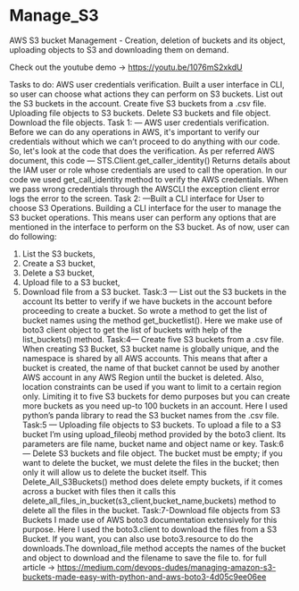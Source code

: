 # Manage_S3
AWS S3 bucket Management - Creation, deletion of buckets and its object, uploading objects to S3 and downloading them on demand.

Check out the youtube demo -> https://youtu.be/1076mS2xkdU


Tasks to do:
AWS user credentials verification.
Built a user interface in CLI, so user can choose what actions they can perform on S3 buckets.
List out the S3 buckets in the account.
Create five S3 buckets from a .csv file.
Uploading file objects to S3 buckets.
Delete S3 buckets and file object.
Download the file objects.
Task 1: — AWS user credentials verification.
Before we can do any operations in AWS, it's important to verify our credentials without which we can’t proceed to do anything with our code. So, let's look at the code that does the verification. 
As per referred AWS document, this code — STS.Client.get_caller_identity()
Returns details about the IAM user or role whose credentials are used to call the operation. In our code we used get_call_identity method to verify the AWS credentials. When we pass wrong credentials through the AWSCLI the exception client error logs the error to the screen.
Task 2: —Built a CLI interface for User to choose S3 Operations.
Building a CLI interface for the user to manage the S3 bucket operations. This means user can perform any options that are mentioned in the interface to perform on the S3 bucket. As of now, user can do following:
1. List the S3 buckets,
2. Create a S3 bucket,
3. Delete a S3 bucket,
4. Upload file to a S3 bucket,
5. Download file from a S3 bucket.
Task:3 — List out the S3 buckets in the account
Its better to verify if we have buckets in the account before proceeding to create a bucket. So wrote a method to get the list of bucket names using the method get_bucketlist(). Here we make use of boto3 client object to get the list of buckets with help of the list_buckets() method.
Task:4— Create five S3 buckets from a .csv file.
When creating S3 Bucket, S3 bucket name is globally unique, and the namespace is shared by all AWS accounts. This means that after a bucket is created, the name of that bucket cannot be used by another AWS account in any AWS Region until the bucket is deleted. Also, location constraints can be used if you want to limit to a certain region only. Limiting it to five S3 buckets for demo purposes but you can create more buckets as you need up-to 100 buckets in an account. Here I used python’s panda library to read the S3 bucket names from the .csv file.
Task:5 — Uploading file objects to S3 buckets.
To upload a file to a S3 bucket I’m using upload_fileobj method provided by the boto3 client. Its parameters are file name, bucket name and object name or key.
Task:6 — Delete S3 buckets and file object.
The bucket must be empty; if you want to delete the bucket, we must delete the files in the bucket; then only it will allow us to delete the bucket itself.
This Delete_All_S3Buckets() method does delete empty buckets, if it comes across a bucket with files then it calls this delete_all_files_in_bucket(s3_client,bucket_name,buckets) method to delete all the files in the bucket.
Task:7-Download file objects from S3 Buckets
I made use of AWS boto3 documentation extensively for this purpose. Here I used the boto3.client to download the files from a S3 Bucket. If you want, you can also use boto3.resource to do the downloads.The download_file method accepts the names of the bucket and object to download and the filename to save the file to.
for full article -> https://medium.com/devops-dudes/managing-amazon-s3-buckets-made-easy-with-python-and-aws-boto3-4d05c9ee06ee

